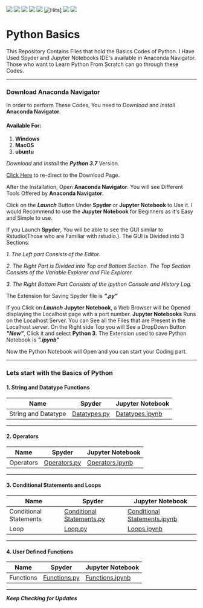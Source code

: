 ![](https://img.shields.io/github/followers/pravinknr?label=Follow%40pravinknr&style=social)
![](https://img.shields.io/github/forks/pravinknr/Python-Basics?label=Fork&style=social)
![](https://img.shields.io/github/stars/pravinknr/Python-Basics?style=social)
![](https://img.shields.io/github/watchers/pravinknr/Python-Basics?style=social)
![](https://img.shields.io/github/issues/pravinknr/Python-Basics)
![Hits](https://hits.seeyoufarm.com/api/count/incr/badge.svg?url=https://pravinknr.github.io/Python-Basics/)]
![](https://img.shields.io/github/repo-size/pravinknr/Python-Basics)
![](https://img.shields.io/github/languages/code-size/pravinknr/Python-Basics)

# Python Basics
 This Repository Contains Files that hold the Basics Codes of Python. I Have Used Spyder and Jupyter Notebooks IDE's available in Anaconda Navigator. Those who want to Learn Python From Scratch can go through these Codes.

***

### Download Anaconda Navigator

In order to perform These Codes, You need to *Download* and *Install* **Anaconda Navigator**.

#### Available For:
1. **Windows**
2. **MacOS**
3. **ubuntu**

*Download* and *Install* the **_Python 3.7_** Version.

[Click Here](https://www.anaconda.com/products/individual) to re-direct to the Download Page.

After the Installation, Open **Anaconda Navigator**. You will see Different Tools Offered by **Anaconda Navigator**. 

Click on the **_Launch_** Button Under **Spyder** or **Jupyter Notebook** to Use it. I would Recommend to use the **Jupyter Notebook** for Beginners as it's Easy and Simple to use.

If you Launch **Spyder**, You will be able to see the GUI similar to Rstudio(Those who are Familiar with rstudio.). The GUI is Divided into 3 Sections:

*1. The Left part Consists of the Editor.*

*2. The Right Part is Divided into Top and Bottom Section. The Top Section Consists of the Variable Explorer and File Explorer.*

*3. The Right Bottom Part Consists of the Ipython Console and History Log.*

The Extension for Saving Spyder file is **_".py"_**

If you Click on **_Launch_** **Jupyter Notebook**, a Web Browser will be Opened displaying the Localhost page with a port number. **Jupyter Notebooks** Runs on the Localhost Server. You can See all the Files that are Present in the Localhost server. On the Right side Top you will See a DropDown Button **_"New"_**, Click it and select **Python 3**. The Extension used to save Python Notebook is **_".ipynb"_**

Now the Python Notebook will Open and you can start your Coding part.

*** 

### Lets start with the Basics of Python

#### 1. String and Datatype Functions

| Name | Spyder | Jupyter Notebook|
| --- | --- | --- |
| String and Datatype | [Datatypes.py](https://github.com/pravinknr/Python-Basics/blob/master/1.String%20and%20Datatype%20Functions/Datatypes.py) | [Datatypes.ipynb](https://github.com/pravinknr/Python-Basics/blob/master/1.String%20and%20Datatype%20Functions/Datatypes.ipynb) |

***

#### 2. Operators

| Name | Spyder | Jupyter Notebook|
| --- | --- | --- |
| Operators | [Operators.py](https://github.com/pravinknr/Python-Basics/blob/master/2.%20Operators/Operators.py) | [Operators.ipynb](https://github.com/pravinknr/Python-Basics/blob/master/2.%20Operators/Operators.ipynb) |

***

#### 3. Conditional Statements and Loops

| Name | Spyder | Jupyter Notebook|
| --- | --- | --- |
| Conditional Statements | [Conditional Statements.py](https://github.com/pravinknr/Python-Basics/blob/master/3.%20Conditional%20Statements%20and%20Loops/Conditional%20Statements.py) | [Conditional Statements.ipynb](https://github.com/pravinknr/Python-Basics/blob/master/3.%20Conditional%20Statements%20and%20Loops/Conditional%20Statements.py) |
| Loop | [Loop.py](https://github.com/pravinknr/Python-Basics/blob/master/3.%20Conditional%20Statements%20and%20Loops/Loop.py) | [Loops.ipynb](https://github.com/pravinknr/Python-Basics/blob/master/3.%20Conditional%20Statements%20and%20Loops/Loops.ipynb) |


***

#### 4. User Defined Functions

| Name | Spyder | Jupyter Notebook|
| --- | --- | --- |
| Functions | [Functions.py](https://github.com/pravinknr/Python-Basics/blob/master/4.%20User%20Defined%20Functions/Functions.py) | [Functions.ipynb](https://github.com/pravinknr/Python-Basics/blob/master/4.%20User%20Defined%20Functions/Functions.ipynb) |

***

**_Keep Checking for Updates_**